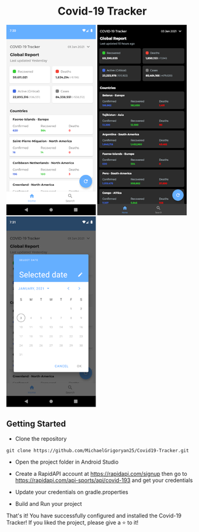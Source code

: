 <h1 align="center">
  Covid-19 Tracker
</h1>

<img alt="movies_screen" src="https://github.com/MichaelGrigoryan25/Covid19-Tracker/blob/master/screenshots/home.png" width="235" height="500"> <img alt="movie_detail_screen" src="https://github.com/MichaelGrigoryan25/Covid19-Tracker/blob/master/screenshots/dark_home.png" width="235" height="500"> <img alt="movie_detail_screen" src="https://github.com/MichaelGrigoryan25/Covid19-Tracker/blob/master/screenshots/date_picker.png" width="235" height="500">

## Getting Started
- Clone the repository
```shell
git clone https://github.com/MichaelGrigoryan25/Covid19-Tracker.git
```
- Open the project folder in Android Studio
- Create a RapidAPI account at https://rapidapi.com/signup then go to https://rapidapi.com/api-sports/api/covid-193 and get your credentials
- Update your credentials on gradle.properties

- Build and Run your project

That's it! You have successfully configured and installed the Covid-19 Tracker!
If you liked the project, please give a ⭐ to it!
